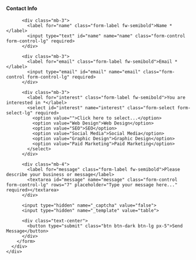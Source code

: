<section class="contact-section py-5 bg-light">
  <div class="container">
    <div class="row justify-content-center">
      <div class="col-lg-8">
        <form action="https://formsubmit.co/info@digitalsparkhq.com" method="POST" class="p-4 border rounded-4 bg-white shadow-sm">
          <h4 class="fw-bold mb-4 border-bottom pb-2">Contact Info</h4>

          <div class="mb-3">
            <label for="name" class="form-label fw-semibold">Name *</label>
            <input type="text" id="name" name="name" class="form-control form-control-lg" required>
          </div>

          <div class="mb-3">
            <label for="email" class="form-label fw-semibold">Email *</label>
            <input type="email" id="email" name="email" class="form-control form-control-lg" required>
          </div>

          <div class="mb-3">
            <label for="interest" class="form-label fw-semibold">You are interested in *</label>
            <select id="interest" name="interest" class="form-select form-select-lg" required>
              <option value="">Click here to select...</option>
              <option value="Web Design">Web Design</option>
              <option value="SEO">SEO</option>
              <option value="Social Media">Social Media</option>
              <option value="Graphic Design">Graphic Design</option>
              <option value="Paid Marketing">Paid Marketing</option>
            </select>
          </div>

          <div class="mb-4">
            <label for="message" class="form-label fw-semibold">Please describe your business or message</label>
            <textarea id="message" name="message" class="form-control form-control-lg" rows="7" placeholder="Type your message here..." required></textarea>
          </div>

          <input type="hidden" name="_captcha" value="false">
          <input type="hidden" name="_template" value="table">

          <div class="text-center">
            <button type="submit" class="btn btn-dark btn-lg px-5">Send Message</button>
          </div>
        </form>
      </div>
    </div>
  </div>
</section>
